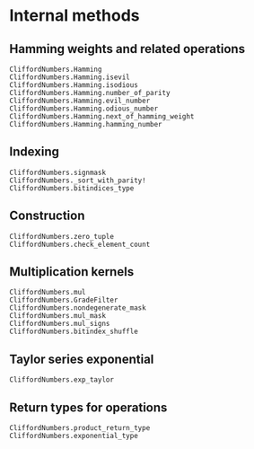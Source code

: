# Internal methods

## Hamming weights and related operations

```@docs
CliffordNumbers.Hamming
CliffordNumbers.Hamming.isevil
CliffordNumbers.Hamming.isodious
CliffordNumbers.Hamming.number_of_parity
CliffordNumbers.Hamming.evil_number
CliffordNumbers.Hamming.odious_number
CliffordNumbers.Hamming.next_of_hamming_weight
CliffordNumbers.Hamming.hamming_number
```

## Indexing

```@docs
CliffordNumbers.signmask
CliffordNumbers._sort_with_parity!
CliffordNumbers.bitindices_type
```

## Construction

```@docs
CliffordNumbers.zero_tuple
CliffordNumbers.check_element_count
```

## Multiplication kernels

```@docs
CliffordNumbers.mul
CliffordNumbers.GradeFilter
CliffordNumbers.nondegenerate_mask
CliffordNumbers.mul_mask
CliffordNumbers.mul_signs
CliffordNumbers.bitindex_shuffle
```

## Taylor series exponential
```@docs
CliffordNumbers.exp_taylor
```

## Return types for operations

```@docs
CliffordNumbers.product_return_type
CliffordNumbers.exponential_type
```

